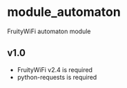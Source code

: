 module_automaton
================

FruityWiFi automaton module


v1.0
---------------------------------
- FruityWiFi v2.4 is required
- python-requests is required
